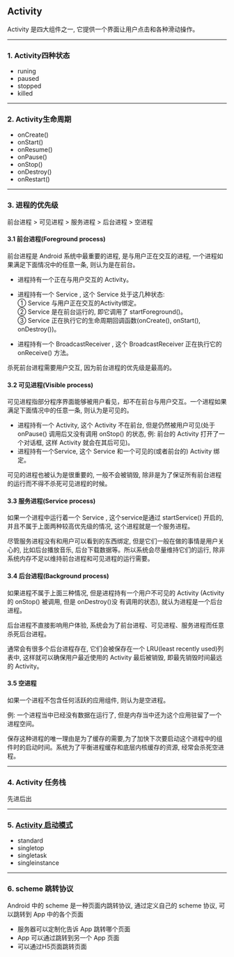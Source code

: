 ## Activity
Activity 是四大组件之一, 它提供一个界面让用户点击和各种滑动操作。

---

### 1. Activity四种状态
* runing
* paused
* stopped
* killed

---

### 2. Activity生命周期
* onCreate()
* onStart()
* onResume()
* onPause()
* onStop()
* onDestroy()
* onRestart()

---

### 3. 进程的优先级
前台进程 > 可见进程 > 服务进程 > 后台进程  > 空进程

#### 3.1 前台进程(Foreground process)
前台进程是 Android 系统中最重要的进程, 是与用户正在交互的进程, 一个进程如果满足下面情况中的任意一条, 则认为是在前台。
* 进程持有一个正在与用户交互的 Activity。
* 进程持有一个 Service , 这个 Service 处于这几种状态: <br />
    ① Service 与用户正在交互的Activity绑定。 <br />
    ② Service 是在前台运行的, 即它调用了 startForeground()。 <br />
    ③ Service 正在执行它的生命周期回调函数(onCreate(), onStart(), onDestroy())。
    
* 进程持有一个 BroadcastReceiver , 这个 BroadcastReceiver 正在执行它的 onReceive() 方法。

杀死前台进程需要用户交互, 因为前台进程的优先级是最高的。

#### 3.2 可见进程(Visible process) 
可见进程指部分程序界面能够被用户看见，却不在前台与用户交互。一个进程如果满足下面情况中的任意一条, 则认为是可见的。
* 进程持有一个 Activity, 这个 Activity 不在前台, 但是仍然被用户可见(处于 onPause() 调用后又没有调用 onStop() 的状态, 
例: 前台的 Activity 打开了一个对话框, 这样 Activity 就会在其后可见)。
* 进程持有一个Service, 这个 Service 和一个可见的(或者前台的) Activity 绑定。

可见的进程也被认为是很重要的, 一般不会被销毁, 除非是为了保证所有前台进程的运行而不得不杀死可见进程的时候。
 
#### 3.3 服务进程(Service process)
如果一个进程中运行着一个 Service , 这个service是通过 startService() 开启的, 并且不属于上面两种较高优先级的情况, 这个进程就是一个服务进程。
 
尽管服务进程没有和用户可以看到的东西绑定, 但是它们一般在做的事情是用户关心的, 比如后台播放音乐, 后台下载数据等。所以系统会尽量维持它们的运行, 
除非系统内存不足以维持前台进程和可见进程的运行需要。

#### 3.4 后台进程(Background process)
如果进程不属于上面三种情况, 但是进程持有一个用户不可见的 Activity (Activity 的 onStop() 被调用, 但是 onDestroy()没 有调用的状态), 
就认为进程是一个后台进程。

后台进程不直接影响用户体验, 系统会为了前台进程、可见进程、服务进程而任意杀死后台进程。

通常会有很多个后台进程存在, 它们会被保存在一个 LRU(least recently used)列表中, 这样就可以确保用户最近使用的 Activity 最后被销毁, 
即最先销毁时间最远的 Activity。

#### 3.5 空进程
如果一个进程不包含任何活跃的应用组件, 则认为是空进程。

例: 一个进程当中已经没有数据在运行了, 但是内存当中还为这个应用驻留了一个进程空间。

保存这种进程的唯一理由是为了缓存的需要,为了加快下次要启动这个进程中的组件时的启动时间。系统为了平衡进程缓存和底层内核缓存的资源, 经常会杀死空进程。

---

### 4. Activity 任务栈
先进后出

---

### 5. [Activity 启动模式]
* standard
* singletop
* singletask
* singleinstance

---

### 6. scheme 跳转协议
Android 中的 scheme 是一种页面内跳转协议, 通过定义自己的 scheme 协议, 可以跳转到 App 中的各个页面
* 服务器可以定制化告诉 App 跳转哪个页面
* App 可以通过跳转到另一个 App 页面
* 可以通过H5页面跳转页面

[Activity 启动模式]:https://github.com/yangsanning/Keep/blob/master/Android%20%E5%9F%BA%E7%A1%80/02.%E5%9B%9B%E7%A7%8D%E5%90%AF%E5%8A%A8%E6%A8%A1%E5%BC%8F%E4%BB%A5%E5%8F%8A%E4%BD%BF%E7%94%A8%E5%9C%BA%E6%99%AF.md

